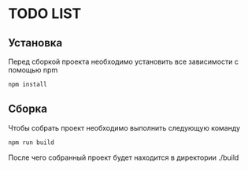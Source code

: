 # TODO LIST

## Установка

Перед сборкой проекта необходимо установить
все зависимости c помощью npm

```sh
npm install
```
## Сборка

Чтобы собрать проект необходимо выполнить следующую команду

```sh
npm run build
```
После чего собранный проект будет находится в директории ./build
